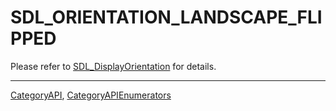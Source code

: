 # SDL_ORIENTATION_LANDSCAPE_FLIPPED

Please refer to [SDL_DisplayOrientation](SDL_DisplayOrientation) for details.

----
[CategoryAPI](CategoryAPI), [CategoryAPIEnumerators](CategoryAPIEnumerators)

